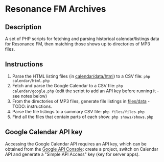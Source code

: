 # Resonance FM Archives

## Description

A set of PHP scripts for fetching and parsing historical calendar/listings data for Resonance FM, then matching those shows up to directories of MP3 files.

## Instructions

1. Parse the HTML listing files (in [calendar/data/html](calendar/data/html)) to a CSV file: `php calendar/html.php`
1. Fetch and parse the Google Calendar to a CSV file: `php calendar/google.php` (edit the script to add an API key before running it - see notes below)
1. From the directories of MP3 files, generate file listings in [files/data](files/data) - TODO: instructions.
1. Parse the file listings to a summary CSV file: `php files/files.php`
1. Find all the files that contain parts of each show: `php shows/shows.php`

## Google Calendar API key

Accessing the Google Calendar API requires an API key, which can be obtained from the [Google API Console](https://code.google.com/apis/console/): create a project, switch on Calendar API and generate a "Simple API Access" key (key for server apps).